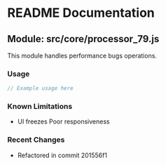 # README Documentation

## Module: src/core/processor_79.js

This module handles performance bugs operations.

### Usage

```javascript
// Example usage here
```

### Known Limitations

- UI freezes Poor responsiveness

### Recent Changes

- Refactored in commit 201556f1
